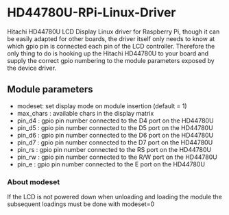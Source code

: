 # HD44780U-RPi-Linux-Driver
Hitachi HD44780U LCD Display Linux driver for Raspberry Pi, though it can be easily adapted for other boards, the driver itself only needs to know at which gpio pin is connected each pin of the LCD controller.
Therefore the only thing to do is hooking up the Hitachi HD44780U to your board and supply the correct gpio numbering to the module parameters exposed by the device driver.

## Module parameters
* modeset: set display mode on module insertion (default = 1)
* max_chars : available chars in the display matrix
* pin_d4    : gpio pin number connected to the D4 port on the HD44780U
* pin_d5    : gpio pin number connected to the D5 port on the HD44780U
* pin_d6    : gpio pin number connected to the D6 port on the HD44780U
* pin_d7    : gpio pin number connected to the D7 port on the HD44780U
* pin_rs    : gpio pin number connected to the RS port on the HD44780U
* pin_rw    : gpio pin number connected to the R/W port on the HD44780U
* pin_e     : gpio pin number connected to the E port on the HD44780U

### About modeset
If the LCD is not powered down when unloading and loading the module the subsequent loadings must be done with modeset=0
